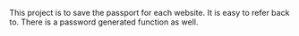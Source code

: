 This project is to save the passport for each website. It is easy to refer back to. There is a password generated function as well.
